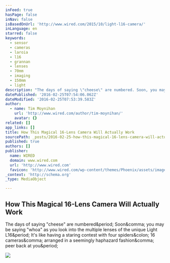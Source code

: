 ```yaml
---
inFeed: true
hasPage: false
inNav: false
isBasedOnUrl: 'http://www.wired.com/2015/10/light-l16-camera/'
inLanguage: en
starred: false
keywords:
  - sensor
  - cameras
  - laroia
  - l16
  - grannan
  - lenses
  - 70mm
  - imaging
  - 150mm
  - light
description: "The days of saying \"cheese\" are numbered. Soon, you may be saying \"whoa\" as you look into the multiple lenses of the unique Light L16. It's like having a staring contest with four spiders: 16 cameras, arranged in a seemingly haphazard fashion, peer back at you."
datePublished: '2016-02-25T07:54:06.062Z'
dateModified: '2016-02-25T07:53:39.583Z'
author:
  - name: Tim Moynihan
    url: 'http://www.wired.com/author/tim-moynihan/'
    avatar: {}
related: []
app_links: []
title: How This Magical 16-Lens Camera Will Actually Work
sourcePath: _posts/2016-02-25-how-this-magical-16-lens-camera-will-actually-work.md
published: true
authors: []
publisher:
  name: WIRED
  domain: www.wired.com
  url: 'http://www.wired.com'
  favicon: 'http://www.wired.com/wp-content/themes/Phoenix/assets/images/favicon.ico'
_context: 'http://schema.org'
_type: MediaObject

---
```

<article style=""><h1>How This Magical 16-Lens Camera Will Actually Work</h1><p>The days of saying "cheese" are numbered&amp;period; Soon&amp;comma; you may be saying "whoa" as you look into the multiple lenses of the unique Light L16&amp;period; It's like having a staring contest with four spiders&amp;colon; 16 cameras&amp;comma; arranged in a seemingly haphazard fashion&amp;comma; peer back at you&amp;period;</p><img src="http://www.wired.com/wp-content/uploads/2015/10/light-featured-1200x630.jpg" /></article>